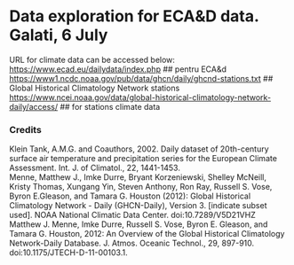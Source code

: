 # Data exploration for ECA&D data. Galati, 6 July 

URL for climate data can be accessed below:<br>
<url> https://www.ecad.eu/dailydata/index.php </url> ## pentru ECA&d <br> 
<url> https://www1.ncdc.noaa.gov/pub/data/ghcn/daily/ghcnd-stations.txt </url> ## Global Historical Climatology Network stations
<url> https://www.ncei.noaa.gov/data/global-historical-climatology-network-daily/access/ </url> ## for stations climate data 

### Credits
Klein Tank, A.M.G. and Coauthors, 2002. Daily dataset of 20th-century surface air temperature and precipitation series for the European Climate Assessment. Int. J. of Climatol., 22, 1441-1453. <br> 
Menne, Matthew J., Imke Durre, Bryant Korzeniewski, Shelley McNeill, Kristy Thomas, Xungang Yin, Steven Anthony, Ron Ray, Russell S. Vose, Byron E.Gleason, and Tamara G. Houston (2012): Global Historical Climatology Network - Daily (GHCN-Daily), Version 3. [indicate subset used]. NOAA National Climatic Data Center. doi:10.7289/V5D21VHZ <br> 
Matthew J. Menne, Imke Durre, Russell S. Vose, Byron E. Gleason, and Tamara G. Houston, 2012: An Overview of the Global Historical Climatology Network-Daily Database. J. Atmos. Oceanic Technol., 29, 897-910. doi:10.1175/JTECH-D-11-00103.1.
